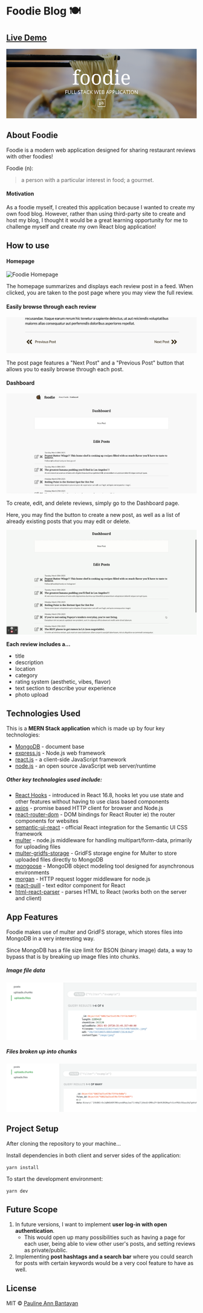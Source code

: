 # Foodie Blog 🍽️ 

## [Live Demo](https://foodie-react-blog.herokuapp.com/)

<img src="readme/foodie-banner.png">

## About Foodie
Foodie is a modern web application designed for sharing restaurant reviews with other foodies!

Foodie (n):
> a person with a particular interest in food; a gourmet.

#### Motivation
As a foodie myself, I created this application because I wanted to create my own food blog. However, rather than using third-party site to create and host my blog, I thought it would be a great learning opportunity for me to challenge myself and create my own React blog application!

## How to use

#### Homepage
![Foodie Homepage](readme/foodie-home.gif)

The homepage summarizes and displays each review post in a feed. When clicked, you are taken to the post page where you may view the full review.

#### Easily browse through each review
<img src="readme/foodie-nextpost.png">

The post page features a "Next Post" and a "Previous Post" button that allows you to easily  browse through each post.

#### Dashboard
<img src="readme/foodie-dashboard.png">

To create, edit, and delete reviews, simply go to the Dashboard page.

Here, you may find the button to create a new post, as well as a list of already existing posts that you may edit or delete.

![Foodie update post](readme/foodie-update.gif)

**Each review includes a...**

* title
* description
* location
* category
* rating system (aesthetic, vibes, flavor)
* text section to describe your experience
* photo upload

## Technologies Used
This is a **MERN Stack application** which is made up by four key technologies:

* [MongoDB](https://docs.mongodb.com/) - document base
* [express.js](https://expressjs.com/) - Node.js web framework
* [react.js](https://reactjs.org/) - a client-side JavaScript framework
* [node.js](https://nodejs.org/en/docs/) - an open source JavaScript web server/runtime

##### Other key technologies used include:

* [React Hooks](https://reactjs.org/docs/hooks-intro.html) - introduced in React 16.8, hooks let you use state and other features without having to use class based components
* [axios](https://www.npmjs.com/package/axios) - promise based HTTP client for browser and Node.js
* [react-router-dom](https://www.npmjs.com/package/react-router-dom) - DOM bindings for React Router ie) the router components for websites
* [semantic-ui-react](https://react.semantic-ui.com/) - official React integration for the Semantic UI CSS framework
* [multer](https://www.npmjs.com/package/multer) - node.js middleware for handling multipart/form-data, primarily for uploading files
* [multer-gridfs-storage](https://www.npmjs.com/package/multer-gridfs-storage) - GridFS storage engine for Multer to store uploaded files directly to MongoDB
* [mongoose](https://www.npmjs.com/package/mongoose) - MongoDB object modeling tool designed for asynchronous environments
* [morgan](https://www.npmjs.com/package/morgan) -  HTTP request logger middleware for node.js
* [react-quill](https://www.npmjs.com/package/react-quill) - text editor component for React
* [html-react-parser](https://www.npmjs.com/package/html-react-parser) - parses HTML to React (works both on the server and client)

## App Features
Foodie makes use of multer and GridFS storage, which stores files into MongoDB in a very interesting way.

Since MongoDB has a file size limit for BSON (binary image) data, a way to bypass that is by breaking up image files into chunks.

##### Image file data
<img src="readme/foodie-files.png">

##### Files broken up into chunks
<img src="readme/foodie-chunks.png">

## Project Setup
After cloning the repository to your machine...

Install dependencies in both client and server sides of the application:

`yarn install`

To start the development environment:

`yarn dev`

## Future Scope
1. In future versions, I want to implement **user log-in with open authentication**.
	* This would open up many possibilities such as having a page for each user, being able to view other user's posts, and setting reviews as private/public.
2. Implementing **post hashtags and a search bar** where you could search for posts with certain keywords would be a very cool feature to have as well.

## License
MIT © [Pauline Ann Bantayan](https://www.paulineann.me/)